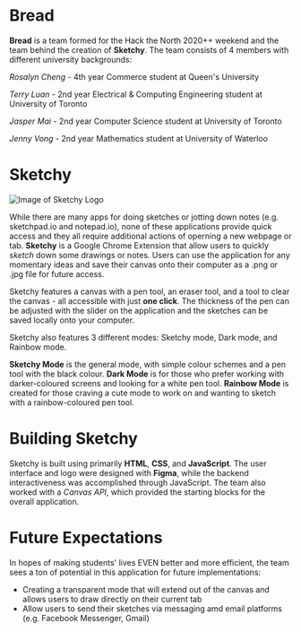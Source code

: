 # Bread
**Bread** is a team formed for the Hack the North 2020++ weekend and the team behind the creation of **Sketchy**. The team consists of 4 members with different university backgrounds:

*Rosalyn Cheng* - 4th year Commerce student at Queen's University

*Terry Luan* - 2nd year Electrical & Computing Engineering student at University of Toronto

*Jasper Mai* - 2nd year Computer Science student at University of Toronto

*Jenny Vong* - 2nd year Mathematics student at University of Waterloo


# Sketchy
![Image of Sketchy Logo](https://github.com/terryluan12/bread/blob/main/sketchy/images/LOGO.png)

While there are many apps for doing sketches or jotting down notes (e.g. sketchpad.io and notepad.io), none of these applications provide quick access and they all require additional actions of operning a new webpage or tab. **Sketchy** is a Google Chrome Extension that allow users to quickly *sketch* down some drawings or notes. Users can use the application for any momentary ideas and save their canvas onto their computer as a .png or .jpg file for future access. 

Sketchy features a canvas with a pen tool, an eraser tool, and a tool to clear the canvas - all accessible with just **one click**. The thickness of the pen can be adjusted with the slider on the application and the sketches can be saved locally onto your computer.

Sketchy also features 3 different modes: Sketchy mode, Dark mode, and Rainbow mode. 

**Sketchy Mode** is the general mode, with simple colour schemes and a pen tool with the black colour.
**Dark Mode** is for those who prefer working with darker-coloured screens and looking for a white pen tool.
**Rainbow Mode** is created for those craving a cute mode to work on and wanting to sketch with a rainbow-coloured pen tool.


# Building Sketchy
Sketchy is built using primarily **HTML**, **CSS**, and **JavaScript**. The user interface and logo were designed with **Figma**, while the backend interactiveness was accomplished through JavaScript. The team also worked with a *Canvas API*, which provided the starting blocks for the overall application.


# Future Expectations
In hopes of making students' lives EVEN better and more efficient, the team sees a ton of potential in this application for future implementations:
* Creating a transparent mode that will extend out of the canvas and allows users to draw directly on their current tab
* Allow users to send their sketches via messaging amd email platforms (e.g. Facebook Messenger, Gmail)
